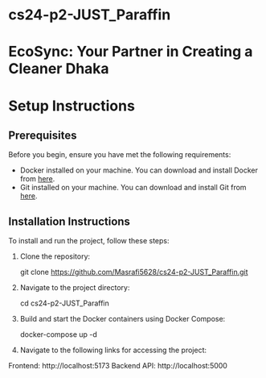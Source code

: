 # cs24-p2-JUST_Paraffin

# EcoSync: Your Partner in Creating a Cleaner Dhaka

# Setup Instructions

## Prerequisites

Before you begin, ensure you have met the following requirements:

- Docker installed on your machine. You can download and install Docker from [here](https://www.docker.com/get-started).
- Git installed on your machine. You can download and install Git from [here](https://git-scm.com/downloads).

## Installation Instructions

To install and run the project, follow these steps:

1. Clone the repository:

   git clone https://github.com/Masrafi5628/cs24-p2-JUST_Paraffin.git

2. Navigate to the project directory:

    cd cs24-p2-JUST_Paraffin

3. Build and start the Docker containers using Docker Compose:

    docker-compose up -d

4. Navigate to the following links for accessing the project:

  Frontend: http://localhost:5173
  Backend API: http://localhost:5000